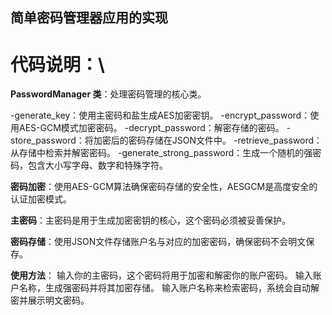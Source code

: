 ## 简单密码管理器应用的实现
# 代码说明：\
**PasswordManager 类**：处理密码管理的核心类。

-generate_key：使用主密码和盐生成AES加密密钥。
-encrypt_password：使用AES-GCM模式加密密码。
-decrypt_password：解密存储的密码。
-store_password：将加密后的密码存储在JSON文件中。
-retrieve_password：从存储中检索并解密密码。
-generate_strong_password：生成一个随机的强密码，包含大小写字母、数字和特殊字符。

**密码加密**：使用AES-GCM算法确保密码存储的安全性，AESGCM是高度安全的认证加密模式。

**主密码**：主密码是用于生成加密密钥的核心，这个密码必须被妥善保护。

**密码存储**：使用JSON文件存储账户名与对应的加密密码，确保密码不会明文保存。

**使用方法**：
输入你的主密码，这个密码将用于加密和解密你的账户密码。
输入账户名称，生成强密码并将其加密存储。
输入账户名称来检索密码，系统会自动解密并展示明文密码。

